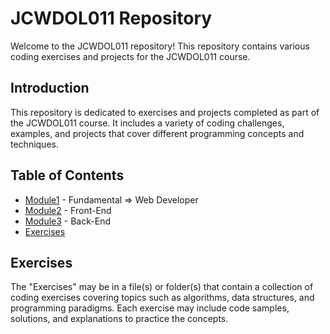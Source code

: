 # JCWDOL011 Repository

Welcome to the JCWDOL011 repository! This repository contains various coding exercises and projects for the JCWDOL011 course.

## Introduction

This repository is dedicated to exercises and projects completed as part of the JCWDOL011 course. It includes a variety of coding challenges, examples, and projects that cover different programming concepts and techniques.

## Table of Contents

- [Module1](Module01) - Fundamental => Web Developer
- [Module2](Module01) - Front-End
- [Module3](Module01) - Back-End
- [Exercises](#exercises)

## Exercises

The "Exercises" may be in a file(s) or folder(s) that contain a collection of coding exercises covering topics such as algorithms, data structures, and programming paradigms. Each exercise may include code samples, solutions, and explanations to practice the concepts.
